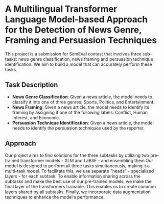 # A Multilingual Transformer Language Model-based Approach for the Detection of News Genre, Framing and Persuasion Techniques

This project is a submission for SemEval contest that involves three sub-tasks: news genre classification, news framing
and persuasion technique identification. We aim to build a model that can accurately perform these tasks.

## Task Description

- **News Genre Classification**: Given a news article, the model needs to classify it into one of three genres: Sports,
  Politics, and Entertainment.
- **News Framing**: Given a news article, the model needs to identify its framing by assigning it one of the following
  labels: Conflict, Human Interest, and Economic.
- **Persuasion Technique Identification**: Given a news article, the model needs to identify the persuasion techniques
  used by the reporter.

## Approach

Our project aims to find solutions for the three subtasks by utilizing two pre-trained transformer models - XLM and
LaBSE - and ensembling them.Our model is designed to perform all three tasks simultaneously, making it a multi-task
model. To facilitate this, we use separate "heads" - specialized layers - for each subtask. To enable information
sharing across the subtasks and make the best use of our pre-trained models, we make the final layer of the
transformers trainable. This enables us to create common layers shared by all subtasks. Finally, we incorporate data
augmentation techniques to enhance the model's performance.



